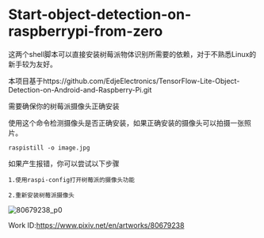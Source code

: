 # Start-object-detection-on-raspberrypi-from-zero

这两个shell脚本可以直接安装树莓派物体识别所需要的依赖，对于不熟悉Linux的新手较为友好。

本项目基于https://github.com/EdjeElectronics/TensorFlow-Lite-Object-Detection-on-Android-and-Raspberry-Pi.git

需要确保你的树莓派摄像头正确安装

使用这个命令检测摄像头是否正确安装，如果正确安装的摄像头可以拍摄一张照片。

```
raspistill -o image.jpg
```

如果产生报错，你可以尝试以下步骤

```
1.使用raspi-config打开树莓派的摄像头功能
```
```
2.重新安装树莓派摄像头
```

![80679238_p0](https://user-images.githubusercontent.com/69574926/143894069-e2ff5aff-ff99-4c27-9b6c-8896b6dd267b.jpg)

Work ID:https://www.pixiv.net/en/artworks/80679238





